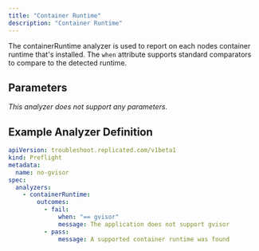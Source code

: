 ```yaml
---
title: "Container Runtime"
description: "Container Runtime"
---
```


The containerRuntime analyzer is used to report on each nodes container runtime that's installed. The   `when` attribute supports standard comparators to compare to the detected runtime.

## Parameters

*This analyzer does not support any parameters.*

## Example Analyzer Definition

```yaml
apiVersion: troubleshoot.replicated.com/v1beta1
kind: Preflight
metadata:
  name: no-gvisor
spec:
  analyzers:
    - containerRuntime:
        outcomes:
          - fail:
              when: "== gvisor"
              message: The application does not support gvisor
          - pass:
              message: A supported container runtime was found
```
